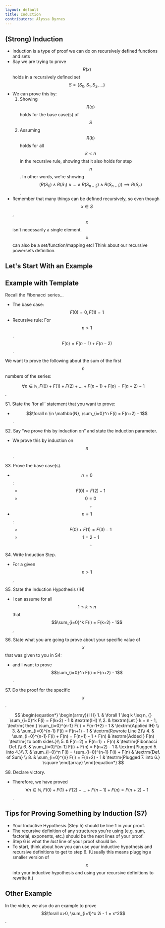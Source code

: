 ```yaml
---
layout: default
title: Induction
contributors: Alyssa Byrnes
---
```







## (Strong) Induction


- Induction is a type of proof we can do on recursively defined functions and sets
- Say we are trying to prove $$R(x)$$ holds in a recursively defined set $$S = \{S_0, S_1, S_2, \ldots \}$$
- We can prove this by:
    1. Showing $$R(x)$$ holds for the base case(s) of $$S$$
    2. Assuming $$R(k)$$ holds for all $$k < n$$ in the recursive rule, showing that it also holds for step $$n$$. 
    In other words, we're showing $$\big(R(S_0) \land R(S_1) \land \ldots \land R(S_{n-2}) \land R(S_{n-1})\big) \implies R(S_{n})$$.   
- Remember that many things can be defined recursively, so even though $$x \in S$$, $$x$$ isn't necessarily a single element. $$x$$ can also be a set/function/mapping etc! Think about our recursive powersets definition.




## Let's Start With an Example






## Example with Template



Recall the Fibonacci series...

- The base case: $$F(0) = 0, F(1) = 1$$
- Recursive rule: For $$n > 1$$, $$F(n) = F(n-1) + F(n-2)$$.


We want to prove the following about the sum of the first $$n$$ numbers of the series:

$$\forall n \in \mathbb{N}, F(0) + F(1) + F(2) + \ldots + F(n-1) + F(n) = F(n+2) - 1$$.








S1. State the ‘for all’ statement that you want to prove:

- $$\forall n \in \mathbb{N}, \sum_{i=0}^n F(i) = F(n+2) - 1$$.

S2. Say “we prove this by induction on” and state the induction parameter.

- We prove this by induction on $$n$$.






S3. Prove the base case(s).

- $$n=0$$:
    - $$F(0) = F(2) - 1$$
    - $$0 = 0$$ $$\square$$
- $$n = 1$$:
    - $$F(0) + F(1) = F(3) - 1$$
    - $$1 = 2 - 1$$ $$\square$$
        







S4. Write Induction Step.

- For a given $$n > 1$$,

S5. State the Induction Hypothesis (IH)

- I can assume for all $$1 \leq k \leq n$$ that $$\sum_{i=0}^k F(i) = F(k+2) - 1$$,

S6. State what you are going to prove about your specific value of $$x$$ that
was given to you in S4:

- and I want to prove $$\sum_{i=0}^n F(i) = F(n+2) - 1$$.







S7. Do the proof for the specific $$x$$.

$$
\begin{equation*}
    \begin{array}{l l l}
        1. & \forall 1 \leq k \leq n, {} \sum_{i=0}^k F(i) = F(k+2) - 1 & \textrm{IH} \\
        2. & \textrm{Let } k = n - 1, \textrm{ then } \sum_{i=0}^{n-1} F(i) = F(n-1+2) - 1 & \textrm{Applied IH} \\
        3. & \sum_{i=0}^{n-1} F(i) = F(n+1) - 1 & \textrm{Rewrote Line 2}\\
        4. & \sum_{i=0}^{n-1} F(i) + F(n) = F(n+1) - 1 + F(n) & \textrm{Added } F(n) \textrm{ to both sides.}\\
        5. & F(n+2) = F(n+1) + F(n) & \textrm{Fibonacci Def.}\\
        6. & \sum_{i=0}^{n-1} F(i) + F(n) = F(n+2) - 1 & \textrm{Plugged 5. into 4.}\\
        7. & \sum_{i=0}^n F(i) = \sum_{i=0}^{n-1} F(i) + F(n) & \textrm{Def. of Sum} \\
        8. & \sum_{i=0}^{n} F(i) = F(n+2) - 1 & \textrm{Plugged 7. into 6.} \square
    \end{array}
\end{equation*}
$$








S8. Declare victory.

- Therefore, we have proved  $$\forall n \in \mathbb{N}, F(0) + F(1) + F(2) + \ldots + F(n-1) + F(n) = F(n+2) - 1$$.






## Tips for Proving Something by Induction (S7)


- Your Inductive Hypothesis (Step 5) should be line 1 in your proof.
- The recursive definition of any structures you're using (e.g. sum, factorial, exponents, etc.) should be the next lines of your proof.
- Step 6 is what the *last* line of your proof should be.
- To start, think about how you can use your inductive hypothesis and recursive definitions to get to step 6. (Usually this means plugging a smaller version of $$x$$ into your inductive hypothesis and using your recursive definitions to rewrite it.)



## Other Example

In the video, we also do an example to prove $$\forall x>0, \sum_{i=1}^x 2i - 1 = x^2$$.

<!-- ## Chocolate Bar Proof


- Suppose that you have a chocolate bar made up of $$r$$ squares by $$c$$ squares that you want to share. At each step, you choose a piece of chocolate with two or more squares and break along a vertical or horizontal line between squares. Eventually, it will be reduced to single squares. 

- We can prove by induction that the number of breaks required is rc -􀀀 1, no matter which way you break.

- We want to prove that, for any chocolate bar $$C$$ with size $$n = rc \geq 1$$ squares, and any way to break it, it will be reduced to isolated squares after exactly $$b(C) = n -􀀀 $$1 breaks.

- Hint: For your proof in step 7, break $$C$$ into two smaller bars $$A$$ and $$B$$ such that $$A$$ has $$m$$ squares and $$B$$ has $$m-n$$ squares. Then $$b(C) = b(A) + b(B) + 1$$. 


    
    

 -->


